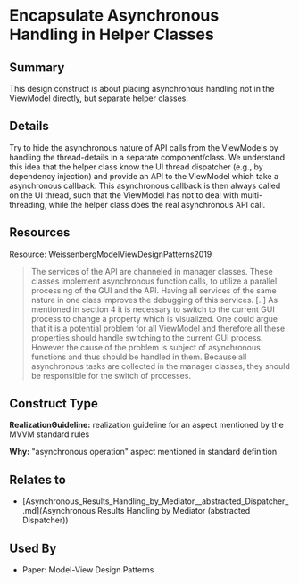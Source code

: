 # Encapsulate Asynchronous Handling in Helper Classes

## Summary
This design construct is about placing asynchronous handling not in the ViewModel directly, but separate helper classes.

## Details
Try to hide the asynchronous nature of API calls from the ViewModels by handling the thread-details in a separate component/class. We understand this idea that the helper class know the UI thread dispatcher (e.g., by dependency injection) and provide an API to the ViewModel which take a asynchronous callback. This asynchronous callback is then always called on the UI thread, such that the ViewModel has not to deal with multi-threading, while the helper class does the real asynchronous API call.

## Resources
Resource: WeissenbergModelViewDesignPatterns2019
> The services of the API are channeled in manager classes. These classes implement asynchronous function calls, to utilize a parallel processing of the GUI and the API. Having all services of the same nature in one class improves the debugging of this services. [..] As mentioned in section 4 it is necessary to switch to the current GUI process to change a property which is visualized. One could argue that it is a potential problem for all ViewModel and therefore all these properties should handle switching to the current GUI process. However the cause of the problem is subject of asynchronous functions and thus should be handled in them. Because all asynchronous tasks are collected in the manager classes, they should be responsible for the switch of processes.


## Construct Type

**RealizationGuideline:** realization guideline for an aspect mentioned by the MVVM standard rules

**Why:** "asynchronous operation" aspect mentioned in standard definition



## Relates to

* [Asynchronous_Results_Handling_by_Mediator__abstracted_Dispatcher_.md](Asynchronous Results Handling by Mediator (abstracted Dispatcher))

## Used By
* Paper: Model-View Design Patterns


